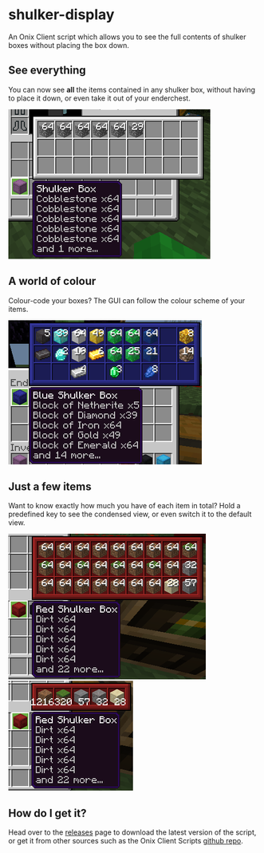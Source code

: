 # shulker-display
An Onix Client script which allows you to see the full contents of shulker boxes without placing the box down.

## See everything
You can now see **all** the items contained in any shulker box, without having to place it down, or even take it out of your enderchest.

![a shulker box](assets/shulker_items.png)

## A world of colour
Colour-code your boxes? The GUI can follow the colour scheme of your items.

![a blue shulker box](assets/valuables_shulker.png)

## Just a few items
Want to know exactly how much you have of each item in total? Hold a predefined key to see the condensed view, or even switch it to the default view.

![big shulker view](assets/assorted_blocks_1.png)
![little shulker view](assets/assorted_blocks_2.png)

## How do I get it?
Head over to the [releases](https://github.com/CreeperG16/shulker-display/releases) page to download the latest version of the script, or get it from other sources such as the Onix Client Scripts [github repo](https://github.com/OnixClient-Scripts/OnixClient_Scripts).
